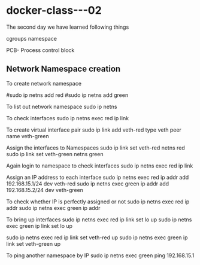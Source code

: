 # docker-class---02

The second day we have learned following things

cgroups
namespace

PCB- Process control block

Network Namespace creation
-

To create network namespace

#sudo ip netns add red
#sudo ip netns add green

To list out network namespace
sudo ip netns 

To check interfaces
sudo ip netns exec red ip link


To create virtual interface pair
sudo ip link add veth-red type veth peer name veth-green

Assign the interfaces to Namespaces
sudo ip link set veth-red netns red
sudo ip link set veth-green netns green

Again login to namespace to check interfaces
sudo ip netns exec red ip link


Assign an IP address to each interface
sudo ip netns exec red ip addr add 192.168.15.1/24 dev veth-red
sudo ip netns exec green ip addr add 192.168.15.2/24 dev veth-green

To check whether IP is perfectly assigned or not
sudo ip netns exec red ip addr
sudo ip netns exec green ip addr

To bring up interfaces
sudo ip netns exec red ip link set lo up
sudo ip netns exec green ip link set lo up

sudo ip netns exec red ip link set veth-red up
sudo ip netns exec green ip link set veth-green up

 
To ping another namespace by IP
sudo ip netns exec green ping 192.168.15.1
